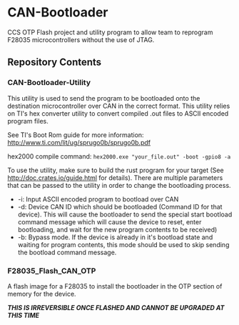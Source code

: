 # CAN-Bootloader
CCS OTP Flash project and utility program to allow team to reprogram F28035 microcontrollers without the use of JTAG.

## Repository Contents
### CAN-Bootloader-Utility
This utility is used to send the program to be bootloaded onto the destination microcontroller over CAN in the correct format. This utility relies on TI's hex converter utility to convert compiled .out files to ASCII encoded program files.

See TI's Boot Rom guide for more information: http://www.ti.com/lit/ug/sprugo0b/sprugo0b.pdf

hex2000 compile command: `hex2000.exe "your_file.out" -boot -gpio8 -a`

To use the utility, make sure to build the rust program for your target (See http://doc.crates.io/guide.html for details). There are multiple parameters that can be passed to the utility in order to change the bootloading process.

* -i: Input ASCII encoded program to bootload over CAN
* -d: Device CAN ID which should be bootloaded (Command ID for that device). This will cause the bootloader to send the special start bootload command message which will cause the device to reset, enter bootloading, and wait for the new program contents to be received)
* -b: Bypass mode. If the device is already in it's bootload state and waiting for program contents, this mode should be used to skip sending the bootload command message.

### F28035_Flash_CAN_OTP
A flash image for a F28035 to install the bootloader in the OTP section of memory for the device. 

___THIS IS IRREVERSIBLE ONCE FLASHED AND CANNOT BE UPGRADED AT THIS TIME___


